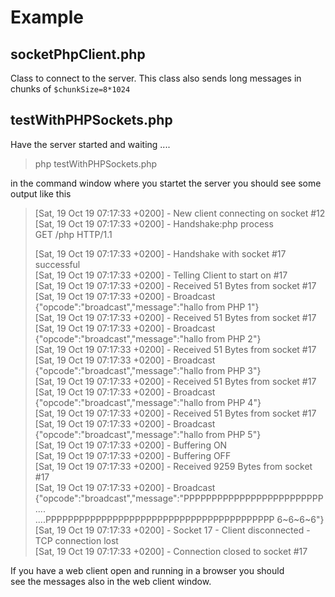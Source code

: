 # Example
## socketPhpClient.php

Class to connect to the server. 
This class also sends long messages in chunks of ``$chunkSize=8*1024``


## testWithPHPSockets.php

Have the server started and waiting ....

> php testWithPHPSockets.php

in the command window  where you startet the server you should see some output
like this 

>[Sat, 19 Oct 19 07:17:33 +0200] - New client connecting on socket #12  
>[Sat, 19 Oct 19 07:17:33 +0200] - Handshake:php process  
>GET /php HTTP/1.1  
>  
>  
>[Sat, 19 Oct 19 07:17:33 +0200] - Handshake with socket #17 successful  
>[Sat, 19 Oct 19 07:17:33 +0200] - Telling Client to start on  #17  
>[Sat, 19 Oct 19 07:17:33 +0200] - Received 51 Bytes from socket #17  
>[Sat, 19 Oct 19 07:17:33 +0200] - Broadcast {"opcode":"broadcast","message":"hallo from PHP 1"}  
>[Sat, 19 Oct 19 07:17:33 +0200] - Received 51 Bytes from socket #17  
>[Sat, 19 Oct 19 07:17:33 +0200] - Broadcast {"opcode":"broadcast","message":"hallo from PHP 2"}  
>[Sat, 19 Oct 19 07:17:33 +0200] - Received 51 Bytes from socket #17  
>[Sat, 19 Oct 19 07:17:33 +0200] - Broadcast {"opcode":"broadcast","message":"hallo from PHP 3"}  
>[Sat, 19 Oct 19 07:17:33 +0200] - Received 51 Bytes from socket #17  
>[Sat, 19 Oct 19 07:17:33 +0200] - Broadcast {"opcode":"broadcast","message":"hallo from PHP 4"}  
>[Sat, 19 Oct 19 07:17:33 +0200] - Received 51 Bytes from socket #17  
>[Sat, 19 Oct 19 07:17:33 +0200] - Broadcast {"opcode":"broadcast","message":"hallo from PHP 5"}  
>[Sat, 19 Oct 19 07:17:33 +0200] - Buffering ON  
>[Sat, 19 Oct 19 07:17:33 +0200] - Buffering OFF  
>[Sat, 19 Oct 19 07:17:33 +0200] - Received 9259 Bytes from socket #17  
>[Sat, 19 Oct 19 07:17:33 +0200] - Broadcast {"opcode":"broadcast","message":"PPPPPPPPPPPPPPPPPPPPPPPPP  ....  
>....PPPPPPPPPPPPPPPPPPPPPPPPPPPPPPPPPPPPPPPPP 6~6~6~6"}  
>[Sat, 19 Oct 19 07:17:33 +0200] - Socket 17 - Client disconnected - TCP connection lost  
>[Sat, 19 Oct 19 07:17:33 +0200] - Connection closed to socket #17  

If you have a web client open and running in a browser you should  
see the messages also in the web client window. 